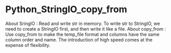 # Python_StringIO_copy_from
About SringIO : Read and write str in memory. To write str to StringIO, we need to create a StringIO first, and then write it like a file.
About copy_from : Use copy_from to make the temp_file format and columns have the same column order and name. The introduction of high speed comes at the expense of flexibility.
